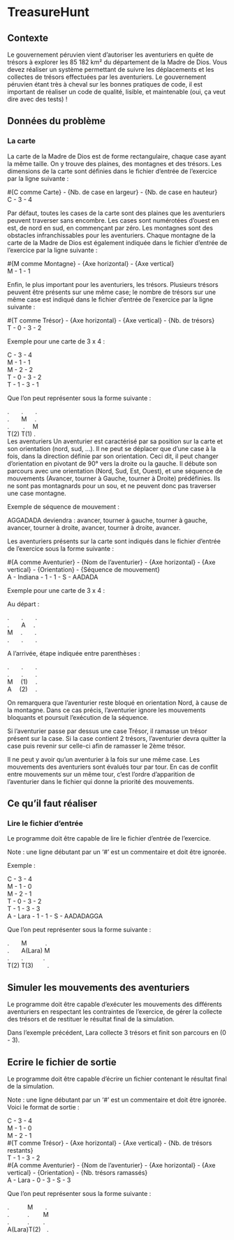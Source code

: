 # TreasureHunt

## Contexte
Le gouvernement péruvien vient d’autoriser les aventuriers en quête de trésors à explorer les 85 182
km² du département de la Madre de Dios. Vous devez réaliser un système permettant de suivre les
déplacements et les collectes de trésors effectuées par les aventuriers. Le gouvernement péruvien
étant très à cheval sur les bonnes pratiques de code, il est important de réaliser un code de qualité,
lisible, et maintenable (oui, ça veut dire avec des tests) !

## Données du problème

### La carte
La carte de la Madre de Dios est de forme rectangulaire, chaque case ayant la même taille. On y
trouve des plaines, des montagnes et des trésors.
Les dimensions de la carte sont définies dans le fichier d’entrée de l’exercice par la ligne suivante :

#{C comme Carte} - {Nb. de case en largeur} - {Nb. de case en hauteur}</br>
C - 3 - 4

Par défaut, toutes les cases de la carte sont des plaines que les aventuriers peuvent traverser sans
encombre. Les cases sont numérotées d’ouest en est, de nord en sud, en commençant par zéro.
Les montagnes sont des obstacles infranchissables pour les aventuriers. Chaque montagne de la
carte de la Madre de Dios est également indiquée dans le fichier d’entrée de l’exercice par la ligne
suivante :

#{M comme Montagne} - {Axe horizontal} - {Axe vertical}</br>
M - 1 - 1

Enfin, le plus important pour les aventuriers, les trésors. Plusieurs trésors peuvent être présents sur
une même case; le nombre de trésors sur une même case est indiqué dans le fichier d’entrée de
l’exercice par la ligne suivante :

#{T comme Trésor} - {Axe horizontal} - {Axe vertical} - {Nb. de trésors}</br>
T - 0 - 3 - 2

Exemple pour une carte de 3 x 4 :

C - 3 - 4</br>
M - 1 - 1</br>
M - 2 - 2</br>
T - 0 - 3 - 2</br>
T - 1 - 3 - 1

Que l’on peut représenter sous la forme suivante :

.&emsp;&emsp;.&emsp;&emsp;.</br>
.&emsp;&emsp;M&emsp;&nbsp;.</br>
.&emsp;&nbsp;&emsp;.&emsp;&nbsp;M</br>
T(2)&nbsp;T(1) .</br>
Les aventuriers
Un aventurier est caractérisé par sa position sur la carte et son orientation (nord, sud, ...). Il ne peut
se déplacer que d’une case à la fois, dans la direction définie par son orientation. Ceci dit, il peut
changer d’orientation en pivotant de 90° vers la droite ou la gauche. Il débute son parcours avec une
orientation (Nord, Sud, Est, Ouest), et une séquence de mouvements (Avancer, tourner à Gauche,
tourner à Droite) prédéfinies. Ils ne sont pas montagnards pour un sou, et ne peuvent donc pas
traverser une case montagne.

Exemple de séquence de mouvement :

AGGADADA deviendra : avancer, tourner à gauche, tourner à gauche, avancer, tourner à droite,
avancer, tourner à droite, avancer.

Les aventuriers présents sur la carte sont indiqués dans le fichier d’entrée de l’exercice sous la forme
suivante :

#{A comme Aventurier} - {Nom de l’aventurier} - {Axe horizontal} - {Axe
vertical} - {Orientation} - {Séquence de mouvement}</br>
A - Indiana - 1 - 1 - S - AADADA

Exemple pour une carte de 3 x 4 :

Au départ :

.&emsp;&emsp;.&emsp;&emsp;.</br>
.&emsp;&emsp;A&emsp;&nbsp;.</br>
M&emsp;&nbsp;.&emsp;&emsp;.</br>
.&emsp;&emsp;.&emsp;&emsp;.</br>

A l’arrivée, étape indiquée entre parenthèses :

.&emsp;&emsp;.&emsp;&emsp;.</br>
.&emsp;&emsp;.&emsp;&emsp;.</br>
M&emsp;&nbsp;(1)&emsp;&nbsp;.</br>
A&emsp;&nbsp;(2)&emsp;&nbsp;.</br>

On remarquera que l’aventurier reste bloqué en orientation Nord, à cause de la montagne. Dans ce
cas précis, l’aventurier ignore les mouvements bloquants et poursuit l’exécution de la séquence.

Si l’aventurier passe par dessus une case Trésor, il ramasse un trésor présent sur la case. Si la case
contient 2 trésors, l’aventurier devra quitter la case puis revenir sur celle-ci afin de ramasser le 2ème
trésor.

Il ne peut y avoir qu’un aventurier à la fois sur une même case. Les mouvements des aventuriers sont
évalués tour par tour. En cas de conflit entre mouvements sur un même tour, c’est l’ordre d’apparition
de l’aventurier dans le fichier qui donne la priorité des mouvements.

## Ce qu’il faut réaliser

### Lire le fichier d’entrée

Le programme doit être capable de lire le fichier d’entrée de l’exercice.

Note : une ligne débutant par un ‘#’ est un commentaire et doit être ignorée.

Exemple :

C - 3 - 4</br>
M - 1 - 0</br>
M - 2 - 1</br>
T - 0 - 3 - 2</br>
T - 1 - 3 - 3</br>
A - Lara - 1 - 1 - S - AADADAGGA</br>

Que l’on peut représenter sous la forme suivante :

.&emsp;&emsp;M&emsp;&emsp;&emsp;.</br>
.&emsp;&emsp;A(Lara) M</br>
.&emsp;&emsp;.&emsp;&emsp;&emsp; .</br>
T(2) T(3)&emsp;&emsp; .</br>

## Simuler les mouvements des aventuriers

Le programme doit être capable d’exécuter les mouvements des différents aventuriers en respectant
les contraintes de l’exercice, de gérer la collecte des trésors et de restituer le résultat final de la
simulation.

Dans l’exemple précédent, Lara collecte 3 trésors et finit son parcours en (0 - 3).

## Ecrire le fichier de sortie

Le programme doit être capable d’écrire un fichier contenant le résultat final de la simulation.

Note : une ligne débutant par un ‘#’ est un commentaire et doit être ignorée.
Voici le format de sortie :

C - 3 - 4</br>
M - 1 - 0</br>
M - 2 - 1</br>
#{T comme Trésor} - {Axe horizontal} - {Axe vertical} - {Nb. de trésors
restants}</br>
T - 1 - 3 - 2</br>
#{A comme Aventurier} - {Nom de l’aventurier} - {Axe horizontal} - {Axe
vertical} - {Orientation} - {Nb. trésors ramassés}</br>
A - Lara - 0 - 3 - S - 3

Que l’on peut représenter sous la forme suivante :

.&emsp;&emsp;&emsp;M&emsp;&emsp;.</br>
.&emsp;&emsp;&emsp;.&emsp;&emsp; M</br>
.&emsp;&emsp;&emsp;.&emsp;&emsp; .</br>
A(Lara)T(2)&emsp;.</br>